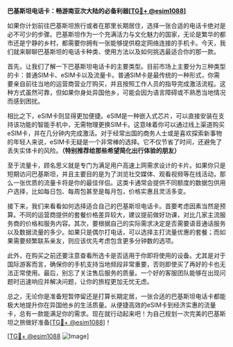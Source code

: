 **巴基斯坦电话卡：畅游南亚次大陆的必备利器[[TG💪+ @esim1088](https://t.me/s/esim1088)]**

如果你计划前往巴基斯坦旅行或者在那里长期居住，选择一张合适的电话卡绝对是必不可少的步骤。巴基斯坦作为一个充满活力与文化魅力的国家，无论是繁华的都市还是宁静的乡村，都需要你拥有一张能够提供稳定网络连接的手机卡。今天，我们就来聊聊巴基斯坦的电话卡种类、使用方法以及如何挑选最适合你的那一款。

首先，让我们了解一下巴基斯坦电话卡的主要类型。目前市场上主要分为三种类型的卡：普通SIM卡、eSIM卡以及流量卡。普通SIM卡是最传统的一种形式，你需要亲自前往当地的运营商营业厅购买，并且按照工作人员的指导完成激活流程。这种方式虽然可靠，但如果你身处异国他乡，可能会因为语言障碍或不熟悉当地情况而感到困扰。

相比之下，eSIM卡则显得更加便捷。eSIM是一种嵌入式芯片，可以直接安装在支持该功能的智能手机中，无需物理更换SIM卡。这意味着你可以通过线上渠道购买eSIM卡，并在几分钟内完成激活。对于经常出国的商务人士或是喜欢探索新事物的年轻人来说，eSIM卡无疑是一个非常棒的选择。它不仅节省了时间，还避免了丢失实体卡的风险。**（特别推荐给那些希望简化出行体验的朋友）**

至于流量卡，顾名思义就是专门为满足用户高速上网需求设计的卡片。如果你只是短期访问巴基斯坦，并且主要目的是为了浏览社交媒体、观看视频等在线活动，那么一张优质的流量卡将是你的最佳伴侣。这类卡通常会提供不同额度的数据包供用户选择，比如每日包、每周包甚至是每月包，价格实惠且灵活多变。

接下来，我们来看看如何选择适合自己的巴基斯坦电话卡。首要考虑因素当然是预算。不同的运营商提供的套餐价格差异较大，建议提前做好功课，对比几家主流服务商的价格和服务内容。其次，要根据自己的实际需求决定是否需要语音通话服务以及数据流量的多少。如果只是偶尔打电话，可以选择主打流量优惠的套餐；而如果需要频繁联系亲友，则应该优先考虑包含更多分钟数的选项。

此外，在购买之前还要注意查看所选卡是否适用于你即将使用的设备。尤其是对于国际游客而言，确保你的手机支持当地频段非常重要，否则即使买了再好的卡也无法正常使用。最后，别忘了关注售后服务的质量。一个好的客服团队能够在出现问题时迅速响应并解决问题，让你的旅程更加无忧无虑。

总之，无论你是准备短暂停留还是打算长期定居，一张合适的巴基斯坦电话卡都能极大地提升你在异国他乡的生活质量。从便捷高效的eSIM卡到经济实惠的流量卡，总有一款能满足你的需求。现在就行动起来吧！为自己规划一次完美的巴基斯坦之旅做好准备[[TG💪+ @esim1088](https://t.me/s/esim1088)]！

[[TG💪+ @esim1088](https://t.me/s/esim1088) ![Image](https://i.postimg.cc/4NQfJmqS/Snipaste-2025-05-13-00-14-12.png)]